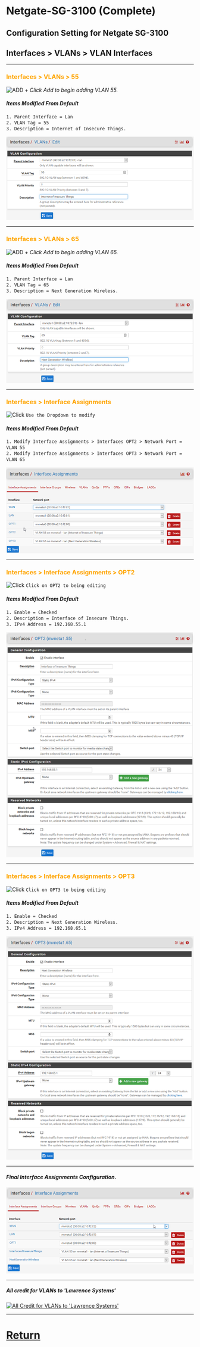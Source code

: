 # Netgate-SG-3100 (Complete)

## Configuration Setting for Netgate SG-3100

## **Interfaces > VLANs > VLAN Interfaces**

---

### <span style="color:Orange">Interfaces > VLANs > 55</span>

![ADD +](https://via.placeholder.com/15/43A047/000000?text=+) *Click Add to begin adding VLAN 55.*

#### *Items Modified From Default*

    1. Parent Interface = Lan
    2. VLAN Tag = 55
    3. Description = Internet of Insecure Things.

![SG-3100 Interfaces > VLANs > 55](images/Interfaces-Vlan-55.png)


---

### <span style="color:Orange">Interfaces > VLANs > 65</span>

![ADD +](https://via.placeholder.com/15/43A047/000000?text=+) *Click Add to begin adding VLAN 65.*

#### *Items Modified From Default*

    1. Parent Interface = Lan
    2. VLAN Tag = 65
    3. Description = Next Generation Wireless.

![SG-3100 Interfaces > VLANS 65](images/Interfaces-Vlan-65.png)

---

### <span style="color:Orange">Interfaces > Interface Assignments</span>

![Click](https://via.placeholder.com/15/FFD800/000000?text=+) `Use the Dropdown to modify`

#### *Items Modified From Default*

    1. Modify Interface Assignments > Interfaces OPT2 > Network Port = VLAN 55
    2. Modify Interface Assignments > Interfaces OPT3 > Network Port = VLAN 65

![SG-3100 Interfaces > Interface Assignments](images/Interfaces-Interface-Assignments.png)

---

### <span style="color:Orange">Interfaces > Interface Assignments > OPT2</span>

![Click](https://via.placeholder.com/15/FFD800/000000?text=+) `Click on OPT2 to being editing`

#### *Items Modified From Default*

    1. Enable = Checked
    2. Description = Interface of Insecure Things.
    3. IPv4 Address = 192.168.55.1

![SG-3100 Interfaces > Interface Assignments > OPT2](images/Interfaces_OPT2_VLAN.55.png)

---

### <span style="color:Orange">Interfaces > Interface Assignments > OPT3</span>

![Click](https://via.placeholder.com/15/FFD800/000000?text=+) `Click on OPT3 to being editing`

#### *Items Modified From Default*

    1. Enable = Checked
    2. Description = Next Generation Wireless.
    3. IPv4 Address = 192.168.65.1

![SG-3100 Interfaces > Interface Assignments > OPT3](images/Interfaces_OPT2_VLAN.65.png)

---

#### *Final Interface Assignments Configuration.*

![SG-3100 Interfaces > Interface Assignments](images/Interfaces-Interface-Assignments2.png)

---

##### All credit for VLANs to 'Lawrence Systems'

[![All Credit for VLANs to 'Lawrence Systems'](https://img.youtube.com/vi/b2w1Ywt081o/0.jpg)](https://www.youtube.com/watch?v=b2w1Ywt081o)

---

# [Return](../README.md)